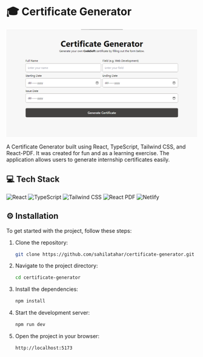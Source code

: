 # 🎓 Certificate Generator

![Certificate Generator](preview.png)

A Certificate Generator built using React, TypeScript, Tailwind CSS, and React-PDF. It was created for fun and as a learning exercise. The application allows users to generate internship certificates easily.

## 💻 Tech Stack

![React](https://img.shields.io/badge/React-20232A?style=for-the-badge&logo=react&logoColor=61DAFB)
![TypeScript](https://img.shields.io/badge/TypeScript-007ACC?style=for-the-badge&logo=typescript&logoColor=white)
![Tailwind CSS](https://img.shields.io/badge/Tailwind_CSS-38B2AC?style=for-the-badge&logo=tailwind-css&logoColor=white)
![React PDF](https://img.shields.io/badge/React--PDF-CA4245?style=for-the-badge)
![Netlify](https://img.shields.io/badge/Netlify-00C7B7?style=for-the-badge&logo=netlify&logoColor=white)

## ⚙️ Installation

To get started with the project, follow these steps:

1. Clone the repository:
    ```bash
    git clone https://github.com/sahilatahar/certificate-generator.git
    ```
2. Navigate to the project directory:
    ```bash
    cd certificate-generator
    ```
3. Install the dependencies:
    ```bash
    npm install
    ```
4. Start the development server:
    ```bash
    npm run dev
    ```
5. Open the project in your browser:
    ```bash
    http://localhost:5173
    ```
